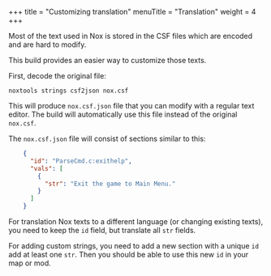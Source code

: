 +++
title = "Customizing translation"
menuTitle = "Translation"
weight = 4
+++

Most of the text used in Nox is stored in the CSF files which are encoded and are hard to modify.

This build provides an easier way to customize those texts.

First, decode the original file:

```
noxtools strings csf2json nox.csf
```

This will produce `nox.csf.json` file that you can modify with a regular text editor.
The build will automatically use this file instead of the original `nox.csf`.

The `nox.csf.json` file will consist of sections similar to this:

```json
    {
      "id": "ParseCmd.c:exithelp",
      "vals": [
        {
          "str": "Exit the game to Main Menu."
        }
      ]
    }
```

For translation Nox texts to a different language (or changing existing texts),
you need to keep the `id` field, but translate all `str` fields.

For adding custom strings, you need to add a new section with a unique `id` add at least one `str`.
Then you should be able to use this new `id` in your map or mod.
